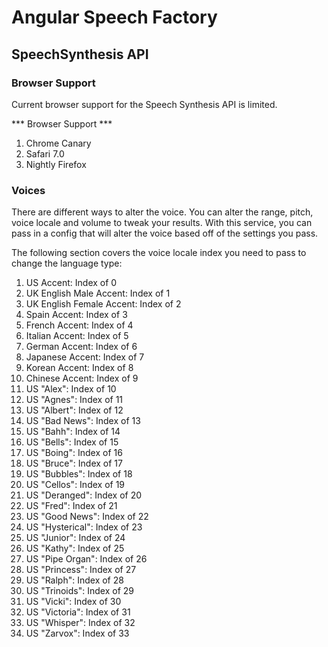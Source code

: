 # Angular Speech Factory

## SpeechSynthesis API

### Browser Support
Current browser support for the Speech Synthesis API is limited. 

*** Browser Support ***
1. Chrome Canary
2. Safari 7.0
3. Nightly Firefox

### Voices
There are different ways to alter the voice. You can alter the range, pitch, voice locale and volume to tweak your results. With this service, you can pass in a config that will alter the voice based off of the settings you pass.

The following section covers the voice locale index you need to pass to change the language type:

1. US Accent: Index of 0
2. UK English Male Accent: Index of 1
3. UK English Female Accent: Index of 2
4. Spain Accent: Index of 3
5. French Accent: Index of 4
6. Italian Accent: Index of 5
7. German Accent: Index of 6
8. Japanese Accent: Index of 7
9. Korean Accent: Index of 8
10. Chinese Accent: Index of 9
11. US "Alex": Index of 10
12. US "Agnes": Index of 11
13. US "Albert": Index of 12
14. US "Bad News": Index of 13
15. US "Bahh": Index of 14
16. US "Bells": Index of 15
17. US "Boing": Index of 16
18. US "Bruce": Index of 17
19. US "Bubbles": Index of 18
20. US "Cellos": Index of 19
21. US "Deranged": Index of 20
22. US "Fred": Index of 21
23. US "Good News": Index of 22
24. US "Hysterical": Index of 23
25. US "Junior": Index of 24
26. US "Kathy": Index of 25
27. US "Pipe Organ": Index of 26
28. US "Princess": Index of 27
29. US "Ralph": Index of 28
30. US "Trinoids": Index of 29
31. US "Vicki": Index of 30
32. US "Victoria": Index of 31
33. US "Whisper": Index of 32
34. US "Zarvox": Index of 33

